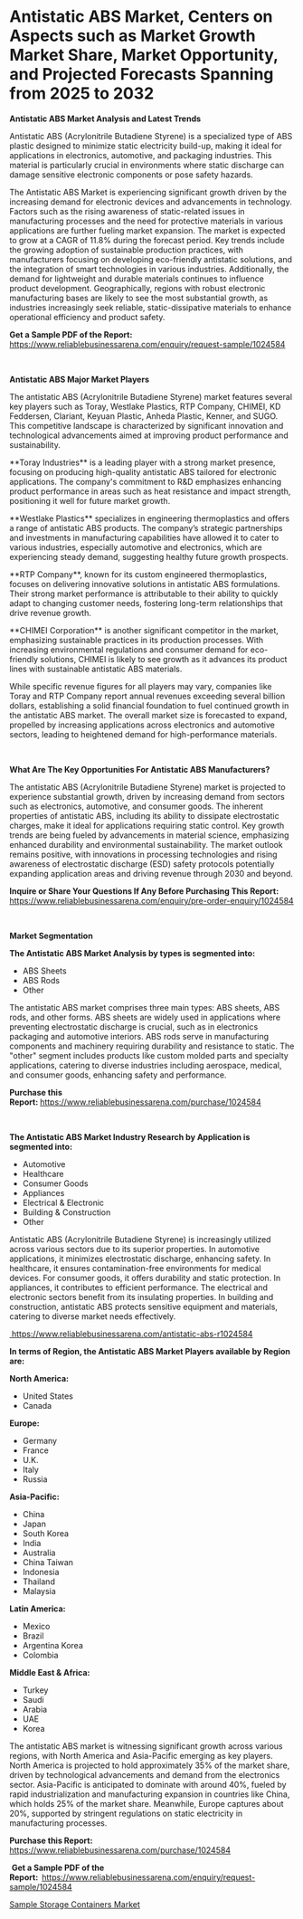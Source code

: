 <p><h1>Antistatic ABS Market, Centers on Aspects such as Market Growth Market Share, Market Opportunity, and Projected Forecasts Spanning from 2025 to 2032</h1></p><p><strong>Antistatic ABS Market Analysis and Latest Trends</strong></p>
<p><p>Antistatic ABS (Acrylonitrile Butadiene Styrene) is a specialized type of ABS plastic designed to minimize static electricity build-up, making it ideal for applications in electronics, automotive, and packaging industries. This material is particularly crucial in environments where static discharge can damage sensitive electronic components or pose safety hazards.</p><p>The Antistatic ABS Market is experiencing significant growth driven by the increasing demand for electronic devices and advancements in technology. Factors such as the rising awareness of static-related issues in manufacturing processes and the need for protective materials in various applications are further fueling market expansion. The market is expected to grow at a CAGR of 11.8% during the forecast period. Key trends include the growing adoption of sustainable production practices, with manufacturers focusing on developing eco-friendly antistatic solutions, and the integration of smart technologies in various industries. Additionally, the demand for lightweight and durable materials continues to influence product development. Geographically, regions with robust electronic manufacturing bases are likely to see the most substantial growth, as industries increasingly seek reliable, static-dissipative materials to enhance operational efficiency and product safety.</p></p>
<p><strong>Get a Sample PDF of the Report:&nbsp;</strong> <a href="https://www.reliablebusinessarena.com/enquiry/request-sample/1024584?utm_campaign=3183&utm_medium=2&utm_source=Github&utm_content=ia&utm_term=02042025&utm_id=antistatic-abs">https://www.reliablebusinessarena.com/enquiry/request-sample/1024584</a></p>
<p>&nbsp;</p>
<p><strong>Antistatic ABS Major Market Players</strong></p>
<p><p>The antistatic ABS (Acrylonitrile Butadiene Styrene) market features several key players such as Toray, Westlake Plastics, RTP Company, CHIMEI, KD Feddersen, Clariant, Keyuan Plastic, Anheda Plastic, Kenner, and SUGO. This competitive landscape is characterized by significant innovation and technological advancements aimed at improving product performance and sustainability.</p><p>**Toray Industries** is a leading player with a strong market presence, focusing on producing high-quality antistatic ABS tailored for electronic applications. The company's commitment to R&D emphasizes enhancing product performance in areas such as heat resistance and impact strength, positioning it well for future market growth.</p><p>**Westlake Plastics** specializes in engineering thermoplastics and offers a range of antistatic ABS products. The company’s strategic partnerships and investments in manufacturing capabilities have allowed it to cater to various industries, especially automotive and electronics, which are experiencing steady demand, suggesting healthy future growth prospects.</p><p>**RTP Company**, known for its custom engineered thermoplastics, focuses on delivering innovative solutions in antistatic ABS formulations. Their strong market performance is attributable to their ability to quickly adapt to changing customer needs, fostering long-term relationships that drive revenue growth.</p><p>**CHIMEI Corporation** is another significant competitor in the market, emphasizing sustainable practices in its production processes. With increasing environmental regulations and consumer demand for eco-friendly solutions, CHIMEI is likely to see growth as it advances its product lines with sustainable antistatic ABS materials.</p><p>While specific revenue figures for all players may vary, companies like Toray and RTP Company report annual revenues exceeding several billion dollars, establishing a solid financial foundation to fuel continued growth in the antistatic ABS market. The overall market size is forecasted to expand, propelled by increasing applications across electronics and automotive sectors, leading to heightened demand for high-performance materials.</p></p>
<p>&nbsp;</p>
<p><strong>What Are The Key Opportunities For Antistatic ABS Manufacturers?</strong></p>
<p><p>The antistatic ABS (Acrylonitrile Butadiene Styrene) market is projected to experience substantial growth, driven by increasing demand from sectors such as electronics, automotive, and consumer goods. The inherent properties of antistatic ABS, including its ability to dissipate electrostatic charges, make it ideal for applications requiring static control. Key growth trends are being fueled by advancements in material science, emphasizing enhanced durability and environmental sustainability. The market outlook remains positive, with innovations in processing technologies and rising awareness of electrostatic discharge (ESD) safety protocols potentially expanding application areas and driving revenue through 2030 and beyond.</p></p>
<p><strong>Inquire or Share Your Questions If Any Before Purchasing This Report:</strong> <a href="https://www.reliablebusinessarena.com/enquiry/pre-order-enquiry/1024584?utm_campaign=3183&utm_medium=2&utm_source=Github&utm_content=ia&utm_term=02042025&utm_id=antistatic-abs">https://www.reliablebusinessarena.com/enquiry/pre-order-enquiry/1024584</a></p>
<p>&nbsp;</p>
<p><strong>Market Segmentation</strong></p>
<p><strong>The Antistatic ABS Market Analysis by types is segmented into:</strong></p>
<p><ul><li>ABS Sheets</li><li>ABS Rods</li><li>Other</li></ul></p>
<p><p>The antistatic ABS market comprises three main types: ABS sheets, ABS rods, and other forms. ABS sheets are widely used in applications where preventing electrostatic discharge is crucial, such as in electronics packaging and automotive interiors. ABS rods serve in manufacturing components and machinery requiring durability and resistance to static. The "other" segment includes products like custom molded parts and specialty applications, catering to diverse industries including aerospace, medical, and consumer goods, enhancing safety and performance.</p></p>
<p><strong>Purchase this Report:&nbsp;</strong><a href="https://www.reliablebusinessarena.com/purchase/1024584?utm_campaign=3183&utm_medium=2&utm_source=Github&utm_content=ia&utm_term=02042025&utm_id=antistatic-abs">https://www.reliablebusinessarena.com/purchase/1024584</a></p>
<p>&nbsp;</p>
<p><strong>The Antistatic ABS Market Industry Research by Application is segmented into:</strong></p>
<p><ul><li>Automotive</li><li>Healthcare</li><li>Consumer Goods</li><li>Appliances</li><li>Electrical & Electronic</li><li>Building & Construction</li><li>Other</li></ul></p>
<p><p>Antistatic ABS (Acrylonitrile Butadiene Styrene) is increasingly utilized across various sectors due to its superior properties. In automotive applications, it minimizes electrostatic discharge, enhancing safety. In healthcare, it ensures contamination-free environments for medical devices. For consumer goods, it offers durability and static protection. In appliances, it contributes to efficient performance. The electrical and electronic sectors benefit from its insulating properties. In building and construction, antistatic ABS protects sensitive equipment and materials, catering to diverse market needs effectively.</p></p>
<p><a href="https://www.reliablebusinessarena.com/antistatic-abs-r1024584?utm_campaign=3183&utm_medium=2&utm_source=Github&utm_content=ia&utm_term=02042025&utm_id=antistatic-abs">&nbsp;https://www.reliablebusinessarena.com/antistatic-abs-r1024584</a></p>
<p><strong>In terms of Region, the Antistatic ABS Market Players available by Region are:</strong></p>
<p>
    <p> <strong> North America: </strong>
        <ul>
            <li>United States</li>
            <li>Canada</li>
        </ul>
        </p> 
    <p> <strong> Europe: </strong>
        <ul>
            <li>Germany</li>
            <li>France</li>
            <li>U.K.</li>
            <li>Italy</li>
            <li>Russia</li>
        </ul>
        </p> 
    <p> <strong> Asia-Pacific: </strong>
        <ul>
            <li>China</li>
            <li>Japan</li>
            <li>South Korea</li>
            <li>India</li>
            <li>Australia</li>
            <li>China Taiwan</li>
            <li>Indonesia</li>
            <li>Thailand</li>
            <li>Malaysia</li>
        </ul>
        </p> 
    <p> <strong> Latin America: </strong>
        <ul>
            <li>Mexico</li>
            <li>Brazil</li>
            <li>Argentina Korea</li>
            <li>Colombia</li>
        </ul>
        </p> 
    <p> <strong> Middle East & Africa: </strong>
        <ul>
            <li>Turkey</li>
            <li>Saudi</li>
            <li>Arabia</li>
            <li>UAE</li>
            <li>Korea</li>
        </ul>
    </p>
    </p>
<p><p>The antistatic ABS market is witnessing significant growth across various regions, with North America and Asia-Pacific emerging as key players. North America is projected to hold approximately 35% of the market share, driven by technological advancements and demand from the electronics sector. Asia-Pacific is anticipated to dominate with around 40%, fueled by rapid industrialization and manufacturing expansion in countries like China, which holds 25% of the market share. Meanwhile, Europe captures about 20%, supported by stringent regulations on static electricity in manufacturing processes.</p></p>
<p><strong>Purchase this Report: </strong><a href="https://www.reliablebusinessarena.com/purchase/1024584?utm_campaign=3183&utm_medium=2&utm_source=Github&utm_content=ia&utm_term=02042025&utm_id=antistatic-abs">https://www.reliablebusinessarena.com/purchase/1024584</a></p>
<p>&nbsp;<strong>Get a Sample PDF of the Report:&nbsp;&nbsp;</strong><a href="https://www.reliablebusinessarena.com/enquiry/request-sample/1024584?utm_campaign=3183&utm_medium=2&utm_source=Github&utm_content=ia&utm_term=02042025&utm_id=antistatic-abs">https://www.reliablebusinessarena.com/enquiry/request-sample/1024584</a></p>
<p><strong></strong></p>
<p><p><a href="https://github.com/nacrehuipie/Market-Research-Report-List-1/blob/main/sample-storage-containers-market.md?utm_campaign=3183&utm_medium=2&utm_source=Github&utm_content=ia&utm_term=02042025&utm_id=antistatic-abs">Sample Storage Containers Market</a></p></p>